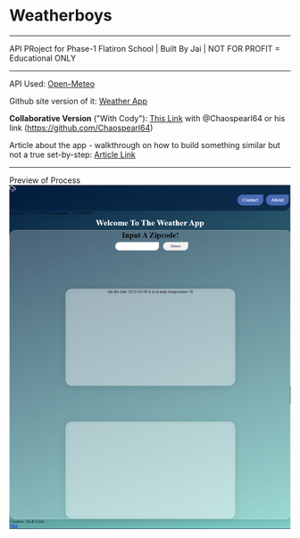 # Weatherboys

<hr>

API PRoject for Phase-1 Flatiron School | Built By Jai | NOT FOR PROFIT = Educational ONLY

<hr>

API Used: [Open-Meteo](https://open-meteo.com/)

Github site version of it: [Weather App](https://jstellmacher.github.io/Weatherboys/)

**Collaborative Version** ("With Cody"): [This Link](https://github.com/Chaospearl64/Weatherboys) with @Chaospearl64 or his link (https://github.com/Chaospearl64)

Article about the app - walkthrough on how to build something similar but not a true set-by-step: [Article Link](https://dev.to/jstellmacher/that-is-so-fetch-weather-api-webapp-1fo5)

<hr>

Preview of Process
![Outline With Pieces And Shades Of Blue](img/project_middle.png)
